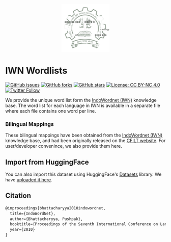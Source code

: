 <p align="center"><img src="cfilt-dark-logo.png" alt="logo" width="150" height="150"/></p>

# IWN Wordlists

[![GitHub issues](https://img.shields.io/github/issues/cfiltnlp/IWN-WordLists?style=flat-square)](https://github.com/cfiltnlp/IWN-WordLists/issues)
[![GitHub forks](https://img.shields.io/github/forks/cfiltnlp/IWN-WordLists?style=flat-square)](https://github.com/cfiltnlp/IWN-WordLists/network)
[![GitHub stars](https://img.shields.io/github/stars/cfiltnlp/IWN-WordLists?style=flat-square)](https://github.com/cfiltnlp/IWN-WordLists/stargazers)
[![License: CC BY-NC 4.0](https://img.shields.io/badge/License-CC%20BY--NC%20--SA%204.0-orange.svg)](https://creativecommons.org/licenses/by-nc-sa/4.0/)
[![Twitter Follow](https://img.shields.io/twitter/follow/cfiltnlp?color=1DA1F2&logo=twitter&style=flat-square)](https://twitter.com/cfiltnlp)

We provide the unique word list form the [IndoWordnet (IWN)](https://www.cfilt.iitb.ac.in/indowordnet/) knowledge base. The word list for each language in IWN is available in a separate file where each file contains one word per line.

### Bilingual Mappings

These bilingual mappings have been obtained from the [IndoWordnet (IWN)](https://www.cfilt.iitb.ac.in/indowordnet/) knowledge base, and had been originally released on the [CFILT website](https://www.cfilt.iitb.ac.in/Downloads.html). For user/developer convenince, we also provide them here. 
## Import from HuggingFace

You can also import this dataset using HuggingFace's [Datasets](https://huggingface.co/datasets) library. We have [uploaded it here](https://huggingface.co/datasets/cfilt/iwn_wordlists).

## Citation
```latex
@inproceedings{bhattacharyya2010indowordnet,
  title={IndoWordNet},
  author={Bhattacharyya, Pushpak},
  booktitle={Proceedings of the Seventh International Conference on Language Resources and Evaluation (LREC'10)},
  year={2010}
}
```
